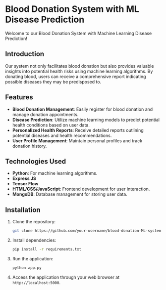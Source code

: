 
# Blood Donation System with ML Disease Prediction

Welcome to our Blood Donation System with Machine Learning Disease Prediction! 

## Introduction

Our system not only facilitates blood donation but also provides valuable insights into potential health risks using machine learning algorithms. By donating blood, users can receive a comprehensive report indicating possible diseases they may be predisposed to.

## Features

- **Blood Donation Management**: Easily register for blood donation and manage donation appointments.
- **Disease Prediction**: Utilize machine learning models to predict potential health conditions based on user data.
- **Personalized Health Reports**: Receive detailed reports outlining potential diseases and health recommendations.
- **User Profile Management**: Maintain personal profiles and track donation history.

## Technologies Used

- **Python**: For machine learning algorithms.
- **Express JS**
- **Tensor Flow**
- **HTML/CSS/JavaScript**: Frontend development for user interaction.
- **MongoDB**: Database management for storing user data.

## Installation

1. Clone the repository:
   ```bash
   git clone https://github.com/your-username/blood-donation-ML-system.git
   ```
2. Install dependencies:
   ```bash
   pip install -r requirements.txt
   ```
3. Run the application:
   ```bash
   python app.py
   ```
4. Access the application through your web browser at `http://localhost:5000`.

